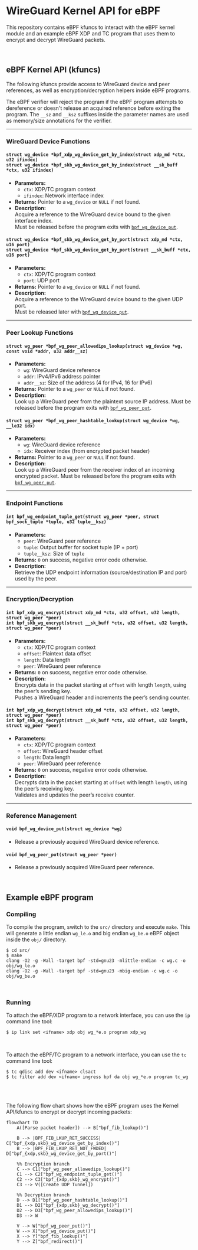 # WireGuard Kernel API for eBPF

This repository contains eBPF kfuncs to interact with the eBPF kernel module and an example eBPF XDP and TC program that uses them to encrypt and decrypt WireGuard packets.

<br>

## eBPF Kernel API (kfuncs)

The following kfuncs provide access to WireGuard device and peer references, as well as encryption/decryption helpers inside eBPF programs.

The eBPF verifier will reject the program if the eBPF program attempts to dereference or doesn't release an acquired reference before exiting the program. The ```__sz``` and ```__ksz``` suffixes inside the parameter names are used as memory/size annotations for the verifier.

---

### WireGuard Device Functions

#### `struct wg_device *bpf_xdp_wg_device_get_by_index(struct xdp_md *ctx, u32 ifindex)`<br>`struct wg_device *bpf_skb_wg_device_get_by_index(struct __sk_buff *ctx, u32 ifindex)`

- **Parameters:**
  - `ctx`: XDP/TC program context
  - `ifindex`: Network interface index
- **Returns:** Pointer to a `wg_device` or `NULL` if not found.
- **Description:**  
  Acquire a reference to the WireGuard device bound to the given interface index.  
  Must be released before the program exits with [`bpf_wg_device_put`](#void-bpf_wg_device_putstruct-wg_device-wg).

#### `struct wg_device *bpf_skb_wg_device_get_by_port(struct xdp_md *ctx, u16 port)`<br>`struct wg_device *bpf_skb_wg_device_get_by_port(struct __sk_buff *ctx, u16 port)`

- **Parameters:**
  - `ctx`: XDP/TC program context
  - `port`: UDP port
- **Returns:** Pointer to a `wg_device` or `NULL` if not found.
- **Description:**  
  Acquire a reference to the WireGuard device bound to the given UDP port.  
  Must be released later with [`bpf_wg_device_put`](#void-bpf_wg_device_putstruct-wg_device-wg).

---

### Peer Lookup Functions

#### `struct wg_peer *bpf_wg_peer_allowedips_lookup(struct wg_device *wg, const void *addr, u32 addr__sz)`
- **Parameters:**
  - `wg`: WireGuard device reference
  - `addr`: IPv4/IPv6 address pointer
  - `addr__sz`: Size of the address (4 for IPv4, 16 for IPv6)
- **Returns:** Pointer to a `wg_peer` or `NULL` if not found.
- **Description:**  
  Look up a WireGuard peer from the plaintext source IP address.
  Must be released before the program exits with [`bpf_wg_peer_put`](#void-bpf_wg_peer_putstruct-wg_peer-peer).

#### `struct wg_peer *bpf_wg_peer_hashtable_lookup(struct wg_device *wg, __le32 idx)`
- **Parameters:**
  - `wg`: WireGuard device reference
  - `idx`: Receiver index (from encrypted packet header)
- **Returns:** Pointer to a `wg_peer` or `NULL` if not found.
- **Description:**  
  Look up a WireGuard peer from the receiver index of an incoming encrypted packet.
  Must be released before the program exits with [`bpf_wg_peer_put`](#void-bpf_wg_peer_putstruct-wg_peer-peer).

---

### Endpoint Functions

#### `int bpf_wg_endpoint_tuple_get(struct wg_peer *peer, struct bpf_sock_tuple *tuple, u32 tuple__ksz)`
- **Parameters:**
  - `peer`: WireGuard peer reference
  - `tuple`: Output buffer for socket tuple (IP + port)
  - `tuple__ksz`: Size of `tuple`
- **Returns:** `0` on success, negative error code otherwise.
- **Description:**  
  Retrieve the UDP endpoint information (source/destination IP and port) used by the peer.

---

### Encryption/Decryption

#### `int bpf_xdp_wg_encrypt(struct xdp_md *ctx, u32 offset, u32 length, struct wg_peer *peer)`<br>`int bpf_skb_wg_encrypt(struct __sk_buff *ctx, u32 offset, u32 length, struct wg_peer *peer)`
- **Parameters:**
  - `ctx`: XDP/TC program context
  - `offset`: Plaintext data offset
  - `length`: Data length
  - `peer`: WireGuard peer reference
- **Returns:** `0` on success, negative error code otherwise.
- **Description:**  
  Encrypts data in the packet starting at `offset` with length `length`, using the peer’s sending key.  
  Pushes a WireGuard header and increments the peer’s sending counter.  

#### `int bpf_xdp_wg_decrypt(struct xdp_md *ctx, u32 offset, u32 length, struct wg_peer *peer)`<br>`int bpf_skb_wg_decrypt(struct __sk_buff *ctx, u32 offset, u32 length, struct wg_peer *peer)`
- **Parameters:**
  - `ctx`: XDP/TC program context
  - `offset`: WireGuard header offset
  - `length`: Data length
  - `peer`: WireGuard peer reference
- **Returns:** `0` on success, negative error code otherwise.
- **Description:**  
  Decrypts data in the packet starting at `offset` with length `length`, using the peer’s receiving key.  
  Validates and updates the peer’s receive counter.

---

### Reference Management

#### `void bpf_wg_device_put(struct wg_device *wg)`
- Release a previously acquired WireGuard device reference.

#### `void bpf_wg_peer_put(struct wg_peer *peer)`
- Release a previously acquired WireGuard peer reference.

<br>

## Example eBPF program

### Compiling

To compile the program, switch to the ```src/``` directory and execute ```make```. This will generate a little endian ```wg_le.o``` and big endian ```wg_be.o``` eBPF object inside the ```obj/``` directory.

```
$ cd src/
$ make
clang -O2 -g -Wall -target bpf -std=gnu23 -mlittle-endian -c wg.c -o obj/wg_le.o
clang -O2 -g -Wall -target bpf -std=gnu23 -mbig-endian -c wg.c -o obj/wg_be.o
```

<br>

### Running

To attach the eBPF/XDP program to a network interface, you can use the ```ip``` command line tool:

```
$ ip link set <ifname> xdp obj wg_*e.o program xdp_wg
```

<br>

To attach the eBPF/TC program to a network interface, you can use the ```tc``` command line tool:
```
$ tc qdisc add dev <ifname> clsact
$ tc filter add dev <ifname> ingress bpf da obj wg_*e.o program tc_wg
```

<br><br>

The following flow chart shows how the eBPF program uses the Kernel API/kfuncs to encrypt or decrypt incoming packets:

```mermaid
flowchart TD
    A([Parse packet header]) --> B["bpf_fib_lookup()"]

    B --> |BPF_FIB_LKUP_RET_SUCCESS| C["bpf_{xdp,skb}_wg_device_get_by_index()"]
    B --> |BPF_FIB_LKUP_RET_NOT_FWDED| D["bpf_{xdp,skb}_wg_device_get_by_port()"]

    %% Encryption branch
    C --> C1["bpf_wg_peer_allowedips_lookup()"]
    C1 --> C2["bpf_wg_endpoint_tuple_get()"]
    C2 --> C3["bpf_{xdp,skb}_wg_encrypt()"]
    C3 --> V([Create UDP Tunnel])

    %% Decryption branch
    D --> D1["bpf_wg_peer_hashtable_lookup()"]
    D1 --> D2["bpf_{xdp,skb}_wg_decrypt()"]
    D2 --> D3["bpf_wg_peer_allowedips_lookup()"]
    D3 --> W

    V --> W["bpf_wg_peer_put()"]
    W --> X["bpf_wg_device_put()"]
    X --> Y["bpf_fib_lookup()"]
    Y --> Z["bpf_redirect()"]
```
